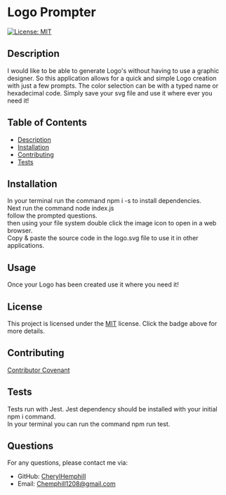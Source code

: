 
# Logo Prompter

[![License: MIT](https://img.shields.io/badge/License-MIT-yellow.svg)](https://opensource.org/licenses/MIT)

## Description
I would like to be able to generate Logo's without having to use a graphic designer. So this application allows for a quick and simple Logo creation with just a few prompts.  The color selection can be with a typed name or hexadecimal code. Simply save your svg file and use it where ever you need it!

## Table of Contents
* [Description](#description)
* [Installation](#installation)
* [Contributing](#contributing)
* [Tests](#tests)

## Installation
In your terminal run the command npm i -s to install dependencies. <br> Next run the command node index.js <br> follow the prompted questions. <br> then using your file system double click the image icon to open in a web browser. <br> Copy & paste the source code in the logo.svg file to use it in other applications.

## Usage
Once your Logo has been created use it where you need it!

## License

This project is licensed under the [MIT](https://opensource.org/licenses/MIT) license. Click the badge above for more details.


## Contributing
[Contributor Covenant](https://www.contributor-covenant.org/) 

## Tests
Tests run with Jest. Jest dependency should be installed with your initial npm i command.<br> In your terminal you can run the command npm run test.

## Questions
For any questions, please contact me via:
* GitHub: [CherylHemphill](https://github.com/CherylHemphill)
* Email: Chemphill1208@gmail.com
